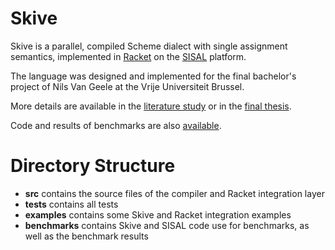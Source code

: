 # Skive

Skive is a parallel, compiled Scheme dialect with single assignment
semantics, implemented in [Racket](http://racket-lang.org/) on the
[SISAL](https://en.wikipedia.org/wiki/SISAL) platform.

The language was designed and implemented for the final bachelor's
project of Nils Van Geele at the Vrije Universiteit Brussel.

More details are available in the
[literature study](http://skive.nvgeele.be/litstudy.pdf) or in the
[final thesis](http://skive.nvgeele.be/thesis.pdf).

Code and results of benchmarks are also
[available](http://skive.nvgeele.be/benchmarks.tgz).

# Directory Structure
* **src** contains the source files of the compiler and Racket
  integration layer
* **tests** contains all tests
* **examples** contains some Skive and Racket integration examples
* **benchmarks** contains Skive and SISAL code use for benchmarks, as
  well as the benchmark results
